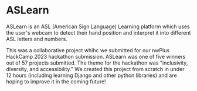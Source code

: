 # ASLearn

ASLearn is an ASL (American Sign Language) Learning platform which uses the user's webcam to detect their hand position and interpret it into different ASL letters and numbers.

This was a collaborative project whihc we submitted for our nwPlus HackCamp 2023 hackathon submission. ASLearn was one of five winners out of 57 projects submitted. The theme for the hackathon was "inclusivity, diversity, and accessibility." We created this project from scratch in under 12 hours (including learning Django and other python libraries) and are hoping to improve it in the coming future!
